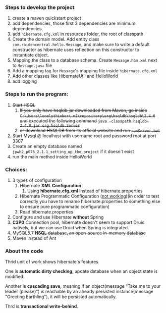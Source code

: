 ### Steps to develop the project

1. create a maven quickstart project
2. add dependencies, those first 3 dependencies are minimum dependencies
3. add `hibernate.cfg.xml` in resources folder, the root of classpath
4. Create the domain model. Add entity class `com.raidencentral.hello.Message`, and make sure to write a default constructor as hibernate uses reflection on this constructor to instantiate object.
5. Mapping the class to a database schema. Create `Mesaage.hbm.xml` next to `Message.java` file
6. Add a mapping tag for `Message`'s mapping file inside  `hibernate.cfg.xml`
7. Add other classes like HibernateUtil and HelloWorld
8. add logging

### Steps to run the program:

1. ~~Start HSQL~~
   1. ~~If you only have hsqldb jar downloaded from Maven, go inside `C:\Users\lonelythinker\.m2\repository\org\hsqldb\hsqldb\2.4.0` and executed the following command `java -classpath hsqldb-2.4.0.jar org.hsqldb.Server`~~
   2. ~~or download HSQLDB from its official website and run `runServer.bat`~~
2. Start Mysql @ localhost with username root and password root at port 3307
3. Create an empty database named `jpwh2_p076_2.1.1_setting_up_the_project` if it doesn't exist
2. run the main method inside HelloWorld

### Choices:

1. 3 types of configuration
   1. Hibernate **XML Configuration**
      1. Using **hibernate.cfg.xml** instead of hibernate.properties
   2. Hibernate Programmatic Configuration (<u>not working</u>)(in order to test correctly you have to rename hibernate.properties to something else to ensure pure programmatic configuration)
   3. Read hibernate.properties
2. Configure and use Hibernate **without** Spring
3. **C3P0** Connection pool, hibernate doesn't seem to support Druid natively, but we can use Druid when Spring is integrated.
4. MySQL5.7 ~~**HSQL** database, an open-source in-memory database~~
5. Maven instead of Ant

### About the code

Thrid unit of work shows hibernate's features. 

One is **automatic dirty checking**, update database when an object state is modified. 

Another is **cascading save**, meaning if an object(message "Take me to your leader (please)") is reachable by an already persisted instance(message "Greeting Earthling"), it will be persisted automatically.

Thrd is **transactional write-behind**. 